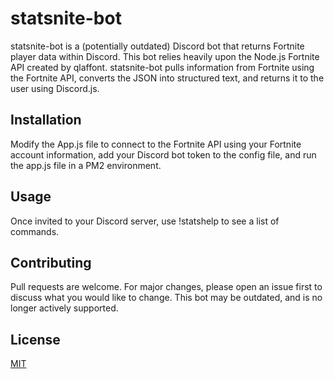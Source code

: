 # statsnite-bot

statsnite-bot is a (potentially outdated) Discord bot that returns Fortnite player data within Discord. This bot relies heavily upon the Node.js Fortnite API created by qlaffont. statsnite-bot pulls information from Fortnite using the Fortnite API, converts the JSON into structured text, and returns it to the user using Discord.js.

## Installation

Modify the App.js file to connect to the Fortnite API using your Fortnite account information, add your Discord bot token to the config file, and run the app.js file in a PM2 environment.

## Usage

Once invited to your Discord server, use !statshelp to see a list of commands.

## Contributing
Pull requests are welcome. For major changes, please open an issue first to discuss what you would like to change. This bot may be outdated, and is no longer actively supported. 

## License
[MIT](https://choosealicense.com/licenses/mit/)
